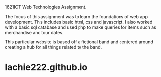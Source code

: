 1621ICT Web Technologies Assignment.

The focus of this assignment was to learn the foundations of web app development. This includes basic html, css and javascript. I also worked with a basic sql database and used php to make queries for items such as merchandise and tour dates.

This particular website is based off a fictional band and centered around creating a hub for all things related to the band. 

# lachie222.github.io
